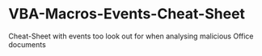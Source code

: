 # VBA-Macros-Events-Cheat-Sheet
Cheat-Sheet with events too look out for when analysing malicious Office documents
